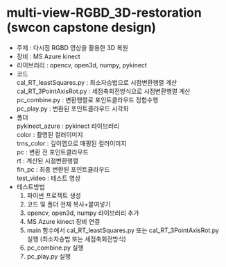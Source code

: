 # multi-view-RGBD_3D-restoration (swcon capstone design)

- 주제 : 다시점 RGBD 영상을 활용한 3D 복원
- 장비 : MS Azure kinect
- 라이브러리 : opencv, open3d, numpy, pykinect
- 코드\
  cal_RT_leastSquares.py : 최소자승법으로 시점변환행렬 계산\
  cal_RT_3PointAxisRot.py : 세점축회전방식으로 시점변환행렬 계산\
  pc_combine.py : 변환행렬로 포인트클라우드 정합수행\
  pc_play.py : 변환된 포인트클라우드 시각화
- 폴더\
  pykinect_azure : pykinect 라이브러리\
  color : 촬영된 컬러이미지\
  trns_color : 깊이맵으로 매핑된 컬러이미지\
  pc : 변환 전 포인트클라우드\
  rt : 계산된 시점변환행렬\
  fin_pc : 최종 변환된 포인트클라우드\
  test_video : 테스트 영상
- 테스트방법
  1. 파이썬 프로젝트 생성
  2. 코드 및 폴더 전체 복사+붙여넣기
  3. opencv, open3d, numpy 라이브러리 추가
  4. MS Azure kinect 장비 연결
  5. main 함수에서 cal_RT_leastSquares.py 또는 cal_RT_3PointAxisRot.py 실행
    (최소자승법 또는 세점축회전방식)
  6. pc_combine.py 실행
  7. pc_play.py 실행
  
